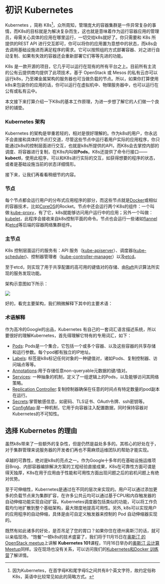 # 初识 Kubernetes

Kubernetes ，简称 K8s[^1]，众所周知，管理庞大的容器集群是一件异常复杂的事情，而K8s的目标就是为解决复杂而生，这也就是意味着作为运行容器应用的管理员，毋需关心具体的应用在哪里运行，一切交给k8s就好了。你只需要和 K8s 所提供的REST API 进行交互即可，你可以将你的应用置为意想中的状态，而k8s会去调用基础设施进而满足程序的需求。它可以按照组的方式部署容器、对之进行自动复制、如果有失效的容器还会重新部署它们等等先进的功能。

K8s 是一款开源的项目，它几乎可以运行在现有的所有平台之上。目前所有主流的公有云提供商均提供了此项技术，基于 OpenStack 或 Mesos 的私有云亦可以运行k8s，乃至裸金属架构的服务器也可当做负载的节点。所以，如果你打算使用k8s来包装你的应用的话，你可以运行在虚拟机中、物理服务器中，也可以运行在公有或私有云中。

本文接下来打算介绍一下K8s的基本工作原理，为进一步想了解它的人们做一个良好的铺垫。

### Kubernetes 架构

Kubernetes 的架构是举重若轻的，相对是很好理解的。作为k8s的用户，你永远不会直接和具体的节点打交道，尽管这些节点中运行着用户实际的应用程序，你只能通过k8s的控制层面进行交互，也就是k8s所提供的API，而K8s会去掌控内部的调度、将容器进行复制，在K8s内叫做**Pods**。K8s还提供了命令行接口——**kubectl**，使用此程序，可以和K8s进行实际的交互，如获得想要的程序的状态，或者是基础设施当前的状态详细情形。

接下来，让我们再看看稍细节的内容。

### 节点

每个节点都会运行用户的分布式应用程序的部分，而这些节点就是[Docker](https://www.docker.com/)或相似的容器技术，比如[CoreOS](https://coreos.com/)的Rocket。节点中还会运行两个K8s的组件：一个叫做:[kube-proxy](http://kubernetes.io/docs/admin/kube-proxy/)，有了它，k8s就能够访问用户运行中的应用；另外一个叫做：[kubelet](http://kubernetes.io/docs/admin/kubelet/)，此程序会接收来自k8s控制平面的命令。节点也会运行一些诸如[flannel](https://coreos.com/flannel/docs/latest/)和[etcd](https://coreos.com/etcd/docs/latest/)等后端的容器网络集群组件。

### 主节点

K8s 控制层面运行的服务有：API 服务（[kube-apiserver](http://kubernetes.io/docs/admin/kube-apiserver/)）、调度器([kube-scheduler](http://kubernetes.io/docs/admin/kube-scheduler/))、控制器管理者（[kube-controller-manager](http://kubernetes.io/docs/admin/kube-controller-manager/)）以及[etcd](https://coreos.com/etcd/docs/latest/)。

至于etcd，则实现了用于共享配置的高可用的键值对的存储、由[Raft](http://thenewstack.io/about-etcd-the-distributed-key-value-store-used-for-kubernetes-googles-cluster-container-manager/)共识算法所实现的服务发现功能。

架构示意图如下所示：

![](https://cdn.mirantis.com/wp-content/uploads/2016/11/k8s-arch.png)

好的，看完主要架构，我们稍微解释下其中的主要术语：

### 术语解释

作为高冷的Google的出品，Kubernetes 有自己的一套词汇语言描述系统，所以要很好的理解Kubernetes，首先得理解它特有的专用词汇，如下：

* [Pods](http://kubernetes.io/docs/user-guide/pods): Pods是一个集合，它包括一个或多个容器、以及这些容器的共享存储和运行参数。每个pod都有独立的IP地址。
* [Labels](http://kubernetes.io/docs/user-guide/labels): 标签是k8s标记任何对象的一种键值对，诸如Pods、复制控制器、访问端点等等。
* [Annotations](http://kubernetes.io/docs/user-guide/annotations):用于存储任意non-queryable元数据的键/值对。
* [Services](http://kubernetes.io/docs/user-guide/services): 一种抽象的机制，定义了一组逻辑上的Pods，以及能够访问其网络策略。
* [Replication Controller](http://kubernetes.io/docs/user-guide/replication-controller):复制控制器确保在任意的时间点有特定数量的pod副本在运行。
* [Secrets](http://kubernetes.io/docs/user-guide/secrets):掌管敏感信息，如密码、TLS证书、OAuth令牌、ssh密钥等。
* [ConfigMap](http://kubernetes.io/docs/user-guide/configmap):是一种机制，它用于向容器注入配置数据，同时保持容器对Kubernetes的不可知性。

## 选择 Kubernetes 的理由

虽然k8s带来了一些额外的复杂性，但是仍然是益处多多的。其核心的好处在于，对于集群管理来说服务器的开发者们再也不需麻烦运维团队的帮助才能实现。

卓越的可靠性，绝对是k8s的亮点之一。作为Google十多年的在基础设施运维项目Brog、内部容器编排解决方案的工程经验直接成果，K8s在可靠性方面可谓是得天独厚，K8s在用于应用由于性能和可用性方面出现问题之后的宕机问题上有绝对优势。

至于可伸缩性，Kubernetes是通过在不同的层次来实现的。用户可以通过添加更多的负载节点来为集群扩容，在许多公共云均可以通过基于CPU和内存触发器的自动伸缩功能实现自动扩容。Kubernetes调度器包括类似的功能，可以将工作负载均匀地扩散到整个基础架构，最大限度地提高可用性。另外, k8s可以实现用户的应用程序的自动伸缩，具体是由可自定义触发器来控制的 Pod 自动伸缩器实现的。

既然有如此诸多的好处，是否吊足了您的胃口？如果你住在德州奥斯汀的话，就可以亲临现场，“饱餐”一顿k8s的技术盛宴了，我们将于11月15日在[奥斯汀 的 OpenStack meetup](https://www.meetup.com/OpenStack-Austin/events/234372226/)上讲解 **Kubernetes 101**课程，11月16日举办的[奥斯汀 云计算Meetup](https://www.meetup.com/CloudAustin/events/228918518)同样。没在现场也没有关系，可以访问我们的[Kubernetes和Docker 训练营](https://training.mirantis.com/instructor-led-training/kubernetes-docker-bootcamp)了解详情。

[^1]: 因为Kubernetes，在首字母K和尾字母S之间共有8个英文字符，故约定俗称K8s，英语中比较常见如此的简略方式。
